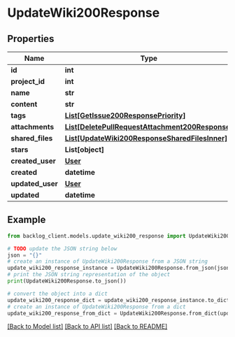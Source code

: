 # UpdateWiki200Response


## Properties

Name | Type | Description | Notes
------------ | ------------- | ------------- | -------------
**id** | **int** |  | [optional] 
**project_id** | **int** |  | [optional] 
**name** | **str** |  | [optional] 
**content** | **str** |  | [optional] 
**tags** | [**List[GetIssue200ResponsePriority]**](GetIssue200ResponsePriority.md) |  | [optional] 
**attachments** | [**List[DeletePullRequestAttachment200Response]**](DeletePullRequestAttachment200Response.md) |  | [optional] 
**shared_files** | [**List[UpdateWiki200ResponseSharedFilesInner]**](UpdateWiki200ResponseSharedFilesInner.md) |  | [optional] 
**stars** | **List[object]** |  | [optional] 
**created_user** | [**User**](User.md) |  | [optional] 
**created** | **datetime** |  | [optional] 
**updated_user** | [**User**](User.md) |  | [optional] 
**updated** | **datetime** |  | [optional] 

## Example

```python
from backlog_client.models.update_wiki200_response import UpdateWiki200Response

# TODO update the JSON string below
json = "{}"
# create an instance of UpdateWiki200Response from a JSON string
update_wiki200_response_instance = UpdateWiki200Response.from_json(json)
# print the JSON string representation of the object
print(UpdateWiki200Response.to_json())

# convert the object into a dict
update_wiki200_response_dict = update_wiki200_response_instance.to_dict()
# create an instance of UpdateWiki200Response from a dict
update_wiki200_response_from_dict = UpdateWiki200Response.from_dict(update_wiki200_response_dict)
```
[[Back to Model list]](../README.md#documentation-for-models) [[Back to API list]](../README.md#documentation-for-api-endpoints) [[Back to README]](../README.md)


